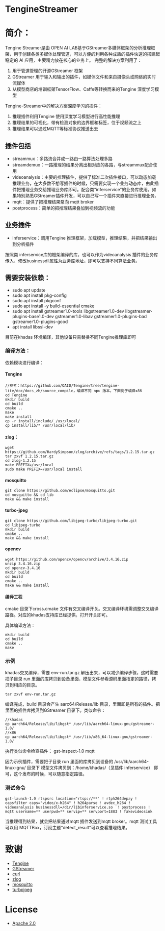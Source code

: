 # TengineStreamer
# 简介：
Tengine Streamer是由 OPEN AI LAB基于GStreamer多媒体框架的分析推理框架，用于创建各类多媒体处理管道，可以方便的利用各种成熟的插件快速的搭建起稳定的 AI 应用，主要精力放在核心的业务上。
完整的解决方案利用了：

1. 用于管道管理的开源GStreamer 框架
2. GStreamer 用于输入和输出的插件，如媒体文件和来自摄像头或网络的实时流媒体
3. 从模型商店的培训框架TensorFlow、Caffe等转换而来的Tengine 深度学习模型

Tengine-Streamer中的解决方案深度学习的插件：
1. 推理插件利用Tengine 使用深度学习模型进行高性能推理
1. 推理结果的可视化，带有检测对象的边界框和标签，位于视频流之上
1. 推理结果可以通过MQTT等标准协议推送出去

## 插件包括
- streammux：多路流合并成一路由一路算法处理多路
- streamdemux：一路推理的结果分离出相对应的各路，与streammux配合使用
- videoanalysis：主要的推理插件，提供了标准二次插件接口，可以动态加载推理业务，在大多数不想写插件的时候，只需要实现一个业务动态库，由此插件把推理业务交给推理业务库即可。配合类“inferservice”的业务库使用。如果特别熟悉GStreamer插件开发，可以自己写一个插件来直接进行推理业务。
- mqtt：提供了把推理结果泵向 mqtt broker 
- postprocess：简单的把推理结果叠加到视频流的功能
## 业务插件
- inferservice：调用Tengine 推理框架，加载模型，推理结果，并把结果输出到分析插件

按照类 inferservice库的框架编译的库，也可以作为videoanalysis 插件的业务库传入，修改businessdll属性为业务库地址，即可以支持不同算法业务。
## 需要安装依赖：
- sudo apt update
- sudo apt install pkg-config
- sudo apt install pkgconf
- sudo apt install -y build-essential cmake
- sudo apt install gstreamer1.0-tools libgstreamer1.0-dev libgstreamer-plugins-base1.0-dev gstreamer1.0-libav gstreamer1.0-plugins-bad gstreamer1.0-plugins-good
- apt install libssl-dev

目前在khadas 环境编译，其他设备只需替换不同Tengine推理库即可
### 编译方法：
依赖模块进行编译：
#### Tengine
```
//参考：https://github.com/OAID/Tengine/tree/tengine-lite/doc/docs_zh/source_compile，编译不同 npu 版本，下面例子编译x86
cd Tengine
mkdir build 
cd build
cmake ..
make
make install
cp -r install/include/ /usr/local/
cp install/lib/* /usr/local/lib/
```
#### zlog：
```
wget https://github.com/HardySimpson/zlog/archive/refs/tags/1.2.15.tar.gz
tar zxvf 1.2.15.tar.gz
cd zlog-1.2.15
make PREFIX=/usr/local
sudo make PREFIX=/usr/local install
```
#### mosquitto
```
git clone https://github.com/eclipse/mosquitto.git
cd mosquitto && cd lib
make && make install
```
#### turbo-jpeg
```
git clone https://github.com/libjpeg-turbo/libjpeg-turbo.git
cd libjpeg-turbo
mkdir build
cmake ..
make && make install
```
#### opencv
```
wget https://github.com/opencv/opencv/archive/3.4.16.zip
unzip 3.4.16.zip
cd opencv-3.4.16
mkdir build
cd build
cmake ..
make && make install
```
#### 编译工程
cmake 目录下cross.cmake 文件有交叉编译开关。交叉编译环境需调整交叉编译路径。对应的khadas支持库已经提供，打开开关即可。

具体编译方法：
```
mkdir build
cd build
cmake ..
make
```

### 示例
khadas交叉编译，需要 env-run.tar.gz 解压出来，可以减少编译步骤，这时需要把子目录 run 里面的库拷贝到设备里面，模型文件参看源码里面指定的路径，拷贝到相应的目录。
```
tar zxvf env-run.tar.gz
```
编译完成，build 目录会产生 aarc64/Release/lib 目录，里面即是所有的插件。把里面的插件库拷贝到GStreamer 目录下。类似命令：

```
//khadas
cp aarch64/Release/lib/libgst* /usr/lib/aarch64-linux-gnu/gstreamer-1.0/
//x86
cp aarch64/Release/lib/libgst* /usr/lib/x86_64-linux-gnu/gstreamer-1.0/
```

执行类似命令检查插件：
gst-inspect-1.0 mqtt

因为示例插件，需要把子目录 run 里面的库拷贝到设备的 /usr/lib/aarch64-linux-gnu/ 目录下
模型文件拷贝到：/home/khadas/（见插件 inferservice） 即可，这个发布的时候，可以随意指定路径。
### 测试命令
```
gst-launch-1.0 rtspsrc location="rtsp://**" ! rtph264depay ! capsfilter caps="video/x-h264" ! h264parse ! avdec_h264 !  videoanalysis businessdll=/dir/libinferservice.so  ! postprocess ! mqtt username=** userpwd=** servip=** servport=1883 ! fakevideosink
```
当推理得到结果，就会把结果通过mqtt 插件发送到mqtt broker。mqtt 测试工具可以用 MQTTBox，订阅主题“detect_result”可以查看推理结果。
# 致谢
- [Tengine](https://github.com/OAID/Tengine)
- [GStreamer](https://gstreamer.freedesktop.org/src/)
- [curl](https://github.com/curl/curl.git)
- [zlog](https://github.com/lisongmin/zlog)
- [mosquitto](https://github.com/eclipse/mosquitto)
- [turbojpeg](https://github.com/libjpeg-turbo/libjpeg-turbo)
# License
- [Apache 2.0](https://github.com/OAID/Tengine/blob/tengine-lite/LICENSE)

